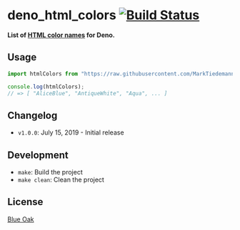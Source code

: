# deno_html_colors [![Build Status](https://travis-ci.com/MarkTiedemann/deno_html_colors.svg?branch=master)](https://travis-ci.com/MarkTiedemann/deno_html_colors)

**List of [HTML color names](https://www.w3schools.com/colors/colors_names.asp) for Deno.**

## Usage

```typescript
import htmlColors from "https://raw.githubusercontent.com/MarkTiedemann/deno_html_colors/v1.0.0/mod.ts";

console.log(htmlColors);
// => [ "AliceBlue", "AntiqueWhite", "Aqua", ... ]
```

## Changelog

- `v1.0.0`: July 15, 2019 - Initial release

## Development

- `make`: Build the project
- `make clean`: Clean the project

## License

[Blue Oak](https://blueoakcouncil.org/license/1.0.0)
